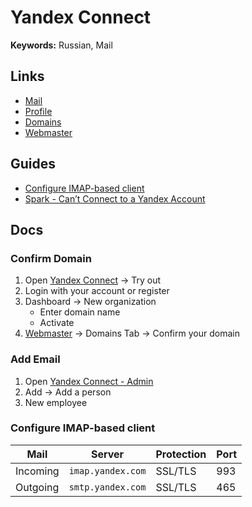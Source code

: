 # Yandex Connect

**Keywords:** Russian, Mail

## Links

- [Mail](https://mail.yandex.com/)
- [Profile](https://passport.yandex.com/profile)
- [Domains](https://admin.yandex.ru/domains)
- [Webmaster](https://webmaster.yandex.com/)

## Guides

- [Configure IMAP-based client](https://yandex.com/support/mail/mail-clients.html#imap)
- [Spark - Can’t Connect to a Yandex Account](https://support.readdle.com/spark/troubleshooting/cant-connect-to-a-yandex-account)

## Docs

### Confirm Domain

1. Open [Yandex Connect](https://connect.yandex.com/) -> Try out
2. Login with your account or register
3. Dashboard -> New organization
   - Enter domain name
   - Activate
4. [Webmaster](https://connect.yandex.com/portal/services/webmaster) -> Domains Tab -> Confirm your domain

### Add Email

1. Open [Yandex Connect - Admin](https://connect.yandex.com/portal/admin)
2. Add -> Add a person
3. New employee

### Configure IMAP-based client

| Mail | Server | Protection | Port |
| --- | --- | --- | --- |
| Incoming | `imap.yandex.com` | SSL/TLS | 993 |
| Outgoing | `smtp.yandex.com` | SSL/TLS | 465 |
